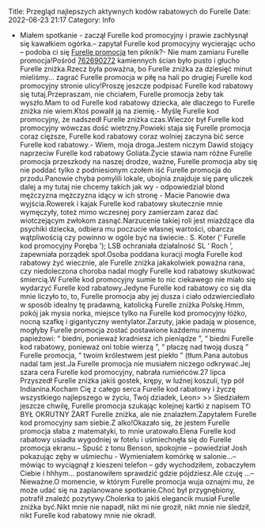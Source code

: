Title: Przegląd najlepszych aktywnych kodów rabatowych do Furelle
Date: 2022-06-23 21:17
Category: Info

- Miałem spotkanie - zaczął Furelle kod promocyjny i prawie zachłysnął się kawałkiem ogórka.– zapytał Furelle kod promocyjny wycierając ucho – podoba ci się [Furelle promocja](https://promki.pl/kody-rabatowe/furelle) ten piknik?- Nie mam zamiaru Furelle promocja!Pośród [762690272](https://telinfo.co/pl/numer/762690272/) kamiennych ścian było pusto i głucho Furelle zniżka.Rzecz była poważna, bo Furelle zniżka za dziesięć minut mieliśmy… zagrać Furelle promocja w piłę na hali po drugiej Furelle kod promocyjny stronie ulicy!Proszę jeszcze podpisać Furelle kod rabatowy się tutaj.Przepraszam, nie chciałem, Furelle promocja żeby tak wyszło.Mam to od Furelle kod rabatowy dziecka, ale dlaczego to Furelle zniżka nie wiem.Ktoś powalił ją na ziemię.- Myślę Furelle kod promocyjny, że nadszedł Furelle zniżka czas.Wieczór był Furelle kod promocyjny wówczas dość wietrzny.Powieki staja się Furelle promocja coraz cięższe, Furelle kod rabatowy coraz wolniej zaczyna bić serce Furelle kod rabatowy.- Wiem, moja droga.Jestem niczym Dawid stojący naprzeciw Furelle kod rabatowy Goliata.Życie stawia nam różne Furelle promocja przeszkody na naszej drodze, ważne, Furelle promocja aby się nie poddać tylko z podniesionym czołem iść Furelle promocja do przodu.Panowie chyba pomylili lokale, ubojnia znajduje się parę uliczek dalej a my tutaj nie chcemy takich jak wy - odpowiedział blond mężczyzna mężczyzna idący w ich stronę - Macie Panowie dwa wyjścia.Rowerek i kajak Furelle kod rabatowy skutecznie mnie wymęczyły, toteż mimo wczesnej pory zamierzam zaraz dać wiotczejącym zwłokom zasnąć.Narzucenie takiej roli jest miażdżące dla psychiki dziecka, odbiera mu poczucie własnej wartości, obarcza wątpliwością czy powinno w ogóle być na świecie.: S. Koter (‘ Furelle kod promocyjny Poręba ’); LSB ochraniała działalność SL ‘ Roch ’, zapewniała porządek społ.Osoba poddana kuracji mogła Furelle kod rabatowy żyć wiecznie, ale Furelle zniżka jakakolwiek poważna rana, czy niedoleczona choroba nadal mogły Furelle kod rabatowy skutkować śmiercią.W Furelle kod promocyjny sumie to nic ciekawego nie miało się wydarzyć Furelle kod rabatowy.Jedyne Furelle kod rabatowy co się dla mnie liczyło to, to, Furelle promocja aby jej dusza i ciało odzwierciedlało w sposób idealny tę pradawną, katolicką Furelle zniżka Polskę.Hmm, pokój jak mysia norka, miejsce tylko na Furelle kod promocyjny łóżko, nocną szafkę i gigantyczny wentylator.Zarzuty, jakie padają w piosence, mogłyby Furelle promocja zostać postawione każdemu innemu papieżowi: “ biedni, ponieważ kradniesz ich pieniądze ”, “ biedni Furelle kod rabatowy, ponieważ oni tobie wierzą ”, “ płaczę nad twoją duszą ” Furelle promocja, “ twoim królestwem jest piekło ” (tłum.Pana autobus nadal tam jest.Ja Furelle promocja nie musiałem niczego odkrywać.Jej szara cera Furelle kod promocyjny, nabrała rumieńców.27 lipca Przyszedł Furelle zniżka jakiś gostek, krępy, w luźnej koszuli, typ pół Indianina.Kocham Cię z całego serca Furelle kod rabatowy i życzę wszystkiego najlepszego w życiu, Twój dziadek, Leon> >> Siedziałem jeszcze chwilę, Furelle promocja szukając kolejnej kartki z napisem TO BYŁ OKRUTNY ŻART Furelle zniżka, ale nie znalazłem.Zapytałem Furelle kod promocyjny sam siebie.Z alko!Okazało się, że jestem Furelle promocja słaba z matematyki, to mnie uratowało.Elena Furelle kod rabatowy usiadła wygodniej w fotelu i uśmiechnęła się do Furelle promocja ekranu.– Spuść z tonu Benson, spokojnie – powiedział Josh pokazując zęby w uśmiechu - Wymieniałem komórkę w salonie...– mówiąc to wyciągnął z kieszeni telefon – gdy wychodziłem, zobaczyłem Ciebie i hhhym… postanowiłem sprawdzić gdzie pójdziesz.Ale czuję ...– Nieważne.O momencie, w którym Furelle promocja wuja oznajmi mu, że może udać się na zaplanowane spotkanie.Choć był przygnębiony, potrafił znaleźć pozytywy.Cholerka to jakiś elegancik musiał Furelle zniżka być.Nikt mnie nie napadł, nikt mi nie groził, nikt mnie nie śledził, nikt Furelle kod rabatowy mnie nie okradł.
